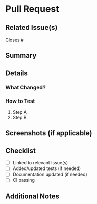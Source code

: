 # Pull Request

## Related Issue(s)

<!-- Link issues with "Closes #123", "Fixes #456", etc. -->
Closes #

## Summary

<!-- Briefly describe the PR and its purpose. -->

## Details

### What Changed?
<!-- List major changes, new features, or bug fixes -->

### How to Test
<!-- Provide steps to test this PR locally -->

1. Step A
2. Step B

## Screenshots (if applicable)

<!-- Attach before/after screenshots if UI/UX changes are involved. -->

## Checklist

- [ ] Linked to relevant Issue(s)
- [ ] Added/updated tests (if needed)
- [ ] Documentation updated (if needed)
- [ ] CI passing

## Additional Notes

<!-- Anything else reviewers should know? -->
